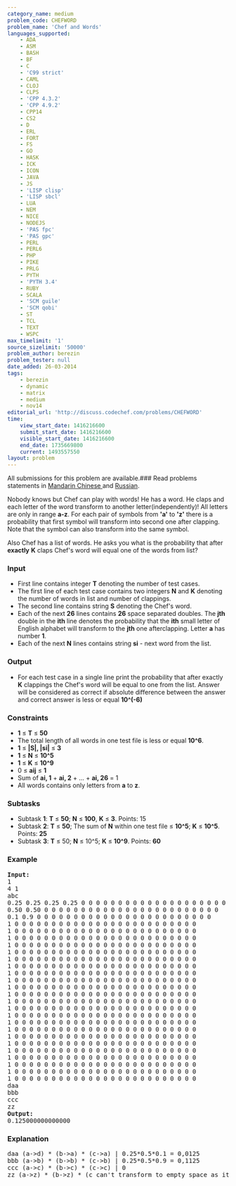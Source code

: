 ```yaml
---
category_name: medium
problem_code: CHEFWORD
problem_name: 'Chef and Words'
languages_supported:
    - ADA
    - ASM
    - BASH
    - BF
    - C
    - 'C99 strict'
    - CAML
    - CLOJ
    - CLPS
    - 'CPP 4.3.2'
    - 'CPP 4.9.2'
    - CPP14
    - CS2
    - D
    - ERL
    - FORT
    - FS
    - GO
    - HASK
    - ICK
    - ICON
    - JAVA
    - JS
    - 'LISP clisp'
    - 'LISP sbcl'
    - LUA
    - NEM
    - NICE
    - NODEJS
    - 'PAS fpc'
    - 'PAS gpc'
    - PERL
    - PERL6
    - PHP
    - PIKE
    - PRLG
    - PYTH
    - 'PYTH 3.4'
    - RUBY
    - SCALA
    - 'SCM guile'
    - 'SCM qobi'
    - ST
    - TCL
    - TEXT
    - WSPC
max_timelimit: '1'
source_sizelimit: '50000'
problem_author: berezin
problem_tester: null
date_added: 26-03-2014
tags:
    - berezin
    - dynamic
    - matrix
    - medium
    - nov14
editorial_url: 'http://discuss.codechef.com/problems/CHEFWORD'
time:
    view_start_date: 1416216600
    submit_start_date: 1416216600
    visible_start_date: 1416216600
    end_date: 1735669800
    current: 1493557550
layout: problem
---
```

All submissions for this problem are available.###  Read problems statements in [Mandarin Chinese ](http://www.codechef.com/download/translated/NOV14/mandarin/CHEFWORD.pdf) and [Russian](http://www.codechef.com/download/translated/NOV14/russian/CHEFWORD.pdf).

Nobody knows but Chef can play with words! He has a word. He claps and each letter of the word transform to another letter(independently)! All letters are only in range **a-z**. For each pair of symbols from **'a'** to **'z'** there is a probability that first symbol will transform into second one after clapping. Note that the symbol can also transform into the same symbol.

Also Chef has a list of words. He asks you what is the probability that after **exactly** **K** claps Chef's word will equal one of the words from list?

### Input

- First line contains integer **T** denoting the number of test cases.
- The first line of each test case contains two integers **N** and **K** denoting the number of words in list and number of clappings.
- The second line contains string **S** denoting the Chef's word.
- Each of the next **26** lines contains **26** space separated doubles. The **jth** double in the **ith** line denotes the probability that the **ith** small letter of English alphabet will transform to the **jth** one afterclapping. Letter **a** has number **1**.
- Each of the next **N** lines contains string **si** - next word from the list.

### Output

- For each test case in a single line print the probability that after exactly **K** clappings the Chef's word will be equal to one from the list. Answer will be considered as correct if absolute difference between the answer and correct answer is less or equal **10^(-6)**

### Constraints

- **1** ≤ **T** ≤ **50**
- The total length of all words in one test file is less or equal **10^6**.
- **1** ≤ **|S|, |si|** ≤ **3**
- **1** ≤ **N** ≤ **10^5**
- **1** ≤ **K** ≤ **10^9**
- 0 ≤ **aij** ≤ **1**
- Sum of **ai, 1** + **ai, 2** + ... + **ai, 26** = 1
- All words contains only letters from **a** to **z**.

### Subtasks

- Subtask **1**: **T** ≤ **50**; **N** ≤ **100**, **K** ≤ **3**. Points: 15
- Subtask **2**: **T** ≤ **50**; The sum of **N** within one test file ≤ **10^5**; **K** ≤ **10^5**. Points: **25**
- Subtask **3**: **T** ≤ 50; **N** ≤ 10^5; **K** ≤ **10^9**. Points: **60**

### Example

<pre><b>Input:</b>
1
4 1
abc
0.25 0.25 0.25 0.25 0 0 0 0 0 0 0 0 0 0 0 0 0 0 0 0 0 0 0 0 0 0
0.50 0.50 0 0 0 0 0 0 0 0 0 0 0 0 0 0 0 0 0 0 0 0 0 0 0 0
0.1 0.9 0 0 0 0 0 0 0 0 0 0 0 0 0 0 0 0 0 0 0 0 0 0 0 0
1 0 0 0 0 0 0 0 0 0 0 0 0 0 0 0 0 0 0 0 0 0 0 0 0 0
1 0 0 0 0 0 0 0 0 0 0 0 0 0 0 0 0 0 0 0 0 0 0 0 0 0
1 0 0 0 0 0 0 0 0 0 0 0 0 0 0 0 0 0 0 0 0 0 0 0 0 0
1 0 0 0 0 0 0 0 0 0 0 0 0 0 0 0 0 0 0 0 0 0 0 0 0 0
1 0 0 0 0 0 0 0 0 0 0 0 0 0 0 0 0 0 0 0 0 0 0 0 0 0
1 0 0 0 0 0 0 0 0 0 0 0 0 0 0 0 0 0 0 0 0 0 0 0 0 0
1 0 0 0 0 0 0 0 0 0 0 0 0 0 0 0 0 0 0 0 0 0 0 0 0 0
1 0 0 0 0 0 0 0 0 0 0 0 0 0 0 0 0 0 0 0 0 0 0 0 0 0
1 0 0 0 0 0 0 0 0 0 0 0 0 0 0 0 0 0 0 0 0 0 0 0 0 0
1 0 0 0 0 0 0 0 0 0 0 0 0 0 0 0 0 0 0 0 0 0 0 0 0 0
1 0 0 0 0 0 0 0 0 0 0 0 0 0 0 0 0 0 0 0 0 0 0 0 0 0
1 0 0 0 0 0 0 0 0 0 0 0 0 0 0 0 0 0 0 0 0 0 0 0 0 0
1 0 0 0 0 0 0 0 0 0 0 0 0 0 0 0 0 0 0 0 0 0 0 0 0 0
1 0 0 0 0 0 0 0 0 0 0 0 0 0 0 0 0 0 0 0 0 0 0 0 0 0
1 0 0 0 0 0 0 0 0 0 0 0 0 0 0 0 0 0 0 0 0 0 0 0 0 0
1 0 0 0 0 0 0 0 0 0 0 0 0 0 0 0 0 0 0 0 0 0 0 0 0 0
1 0 0 0 0 0 0 0 0 0 0 0 0 0 0 0 0 0 0 0 0 0 0 0 0 0
1 0 0 0 0 0 0 0 0 0 0 0 0 0 0 0 0 0 0 0 0 0 0 0 0 0
1 0 0 0 0 0 0 0 0 0 0 0 0 0 0 0 0 0 0 0 0 0 0 0 0 0
1 0 0 0 0 0 0 0 0 0 0 0 0 0 0 0 0 0 0 0 0 0 0 0 0 0
1 0 0 0 0 0 0 0 0 0 0 0 0 0 0 0 0 0 0 0 0 0 0 0 0 0
1 0 0 0 0 0 0 0 0 0 0 0 0 0 0 0 0 0 0 0 0 0 0 0 0 0
1 0 0 0 0 0 0 0 0 0 0 0 0 0 0 0 0 0 0 0 0 0 0 0 0 0
daa
bbb
ccc
zz
<b>Output:</b>
0.125000000000000
</pre>
### Explanation

<pre>
daa (a->d) * (b->a) * (c->a) | 0.25*0.5*0.1 = 0,0125
bbb (a->b) * (b->b) * (c->b) | 0.25*0.5*0.9 = 0,1125
ccc (a->c) * (b->c) * (c->c) | 0
zz (a->z) * (b->z) * (c can't transform to empty space as it is not allowed).
</pre>